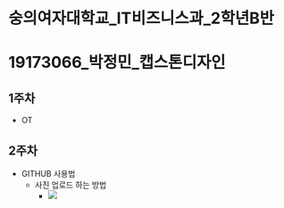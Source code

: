 # 숭의여자대학교_IT비즈니스과_2학년B반
# 19173066_박정민_캡스톤디자인

## 1주차
  - OT

## 2주차
  - GITHUB 사용법
    - 사진 업로드 하는 방법
      - <img width="" height="" src="./png/달.jpg"></img>
  
